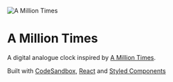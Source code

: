 ![A Million Times](https://i.imgur.com/fXRB5b3.png)

# A Million Times

A digital analogue clock inspired by [A Million Times](https://www.youtube.com/watch?v=ExkVIQ60ClM).

Built with [CodeSandbox](https://codesandbox.io/s/n0mnp0r9lj), [React](https://reactjs.org) and [Styled Components](https://www.styled-components.com)